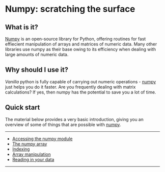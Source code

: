 ---
---

# Numpy: scratching the surface

## What is it?

[Numpy](http://www.numpy.org/) is an open-source library for Python, offering routines for fast effiecient manipulation of arrays and matrices of numeric data. Many other libraries use numpy as their base owing to its efficiency when dealing with large amounts of numeric data.

## Why should I use it?

*Vanilla* python is fully capable of carrying out numeric operations - [numpy](http://www.numpy.org/) just helps you do it faster. Are you frequently dealing with matrix calculations? If yes, then numpy has the potential to save you a lot of time.

## Quick start

The material below provides a very basic introduction, giving you an overview of some of things that are possible with [numpy](http://www.numpy.org/).

***

* [Accessing the numpy module](numpy_import)
* [The numpy array](numpy_array)
* [Indexing](numpy_indexing)
* [Array manipulation](numpy_maniupulation)
* [Reading in your data](numpy_io)

***


